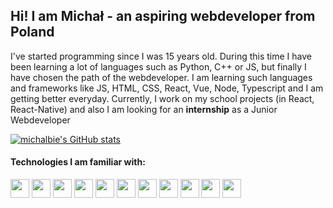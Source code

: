 ## Hi! I am Michał - an aspiring webdeveloper from Poland

I've started programming since I was 15 years old. During this time I have been learning a lot of languages such as Python, C++ or JS, but finally I have chosen the path of the webdeveloper. I am learning such languages and frameworks like JS, HTML, CSS, React, Vue, Node, Typescript and I am getting better everyday. Currently, I work on my school projects (in React, React-Native) and also I am looking for an <b>internship</b> as a Junior Webdeveloper

[![michalbie's GitHub stats](https://github-readme-stats.vercel.app/api?username=michalbie)](https://github.com/anuraghazra/github-readme-stats)



<!-- [![Top Langs](https://github-readme-stats.vercel.app/api/top-langs/?username=michalbie)](https://github.com/anuraghazra/github-readme-stats) -->


#### Technologies I am familiar with:

<img src="https://img.shields.io/badge/javascript%20-%23323330.svg?&style=for-the-badge&logo=javascript&logoColor=%23F7DF1E" height="30"/> <img src="https://img.shields.io/badge/html5%20-%23E34F26.svg?&style=for-the-badge&logo=html5&logoColor=white" height="30"/> <img src="https://img.shields.io/badge/css3%20-%231572B6.svg?&style=for-the-badge&logo=css3&logoColor=white" height="30"/> <img src="https://img.shields.io/badge/react%20-%2320232a.svg?&style=for-the-badge&logo=react&logoColor=%2361DAFB" height="30"/> <img src="https://img.shields.io/badge/vuejs%20-%2335495e.svg?&style=for-the-badge&logo=vue.js&logoColor=%234FC08D" height="30"/> <img src="https://img.shields.io/badge/SASS%20-hotpink.svg?&style=for-the-badge&logo=SASS&logoColor=white" height="30"/>  <img src="https://img.shields.io/badge/node.js%20-%2343853D.svg?&style=for-the-badge&logo=node.js&logoColor=white" height="30"/> <img src="https://img.shields.io/badge/express.js%20-%23404d59.svg?&style=for-the-badge" height="30"/> <img src="https://img.shields.io/badge/mysql-%2300f.svg?&style=for-the-badge&logo=mysql&logoColor=white" height="30"/> <img src="https://img.shields.io/badge/heroku%20-%23430098.svg?&style=for-the-badge&logo=heroku&logoColor=white" height="30"/> <img src="https://img.shields.io/badge/typescript-%23007ACC.svg?style=for-the-badge&logo=typescript&logoColor=white" height="30"/>




<!--
**michalbie/michalbie** is a ✨ _special_ ✨ repository because its `README.md` (this file) appears on your GitHub profile.

Here are some ideas to get you started:

- 🔭 I’m currently working on ...
- 🌱 I’m currently learning ...
- 👯 I’m looking to collaborate on ...
- 🤔 I’m looking for help with ...
- 💬 Ask me about ...
- 📫 How to reach me: ...
- 😄 Pronouns: ...
- ⚡ Fun fact: ...
-->
